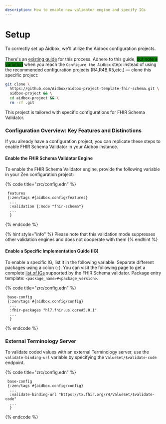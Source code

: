 ```yaml
---
description: How to enable new validator engine and specify IGs
---
```


# Setup

To correctly set up Aidbox, we'll utilize the Aidbox configuration projects. \
\
There's an [existing guide](../../../getting-started-1/run-aidbox/run-aidbox-locally-with-docker.md) for this process. Adhere to this guide, <mark style="background-color:green;">but note a variation</mark> when you reach the `Configure the Aidbox` step: instead of using the recommended configuration projects (R4,R4B,R5,etc.) — clone this specific project:

```sh
git clone \
  https://github.com/Aidbox/aidbox-project-template-fhir-schema.git \
  aidbox-project && \
  cd aidbox-project && \
  rm -rf .git
```

This project is tailored with specific configurations for FHIR Schema Validator.

### Configuration Overview: Key Features and Distinctions

If you already have a configuration project, you can replicate these steps to enable FHIR Schema Validator in your Aidbox instance.

#### Enable the FHIR Schema Validator Engine

To enable the FHIR Schema Validator engine, provide the following variable in your Zen configuration project:

{% code title="zrc/config.edn" %}
```
 features
 {:zen/tags #{aidbox.config/features}
  ...
  :validation {:mode "fhir-schema"}
  ...
  }

```
{% endcode %}

{% hint style="info" %}
Please note that this validation mode suppresses other validation engines and does not cooperate with them
{% endhint %}

#### Enable a Specific Implementation Guide (IG)

To enable a specific IG, list it in the following variable. Separate different packages using a colon (`:`). You can visit the following page to get a complete [list of IGs](supported-implementation-guides.md) supported by the FHIR Schema validator. Package entry template: `<package_name>#<package_version>`.

{% code title="zrc/config.edn" %}
```
 base-config
 {:zen/tags #{aidbox.config/config}
  ...
  :fhir-packages "hl7.fhir.us.core#5.0.1"
  ...
  }

```
{% endcode %}



### External Terminology Server

To validate coded values with an external Terminology server, use the `validate-binding-url` variable by specifying the `ValueSet/$validate-code` endpoint.

{% code title="zrc/config.edn" %}
```
 base-config
 {:zen/tags #{aidbox.config/config}
  ...
  :validate-binding-url "https://tx.fhir.org/r4/ValueSet/$validate-code"
  ...
  }

```
{% endcode %}

